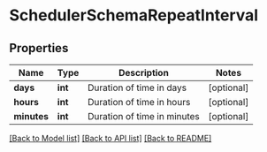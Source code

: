 # SchedulerSchemaRepeatInterval

## Properties
Name | Type | Description | Notes
------------ | ------------- | ------------- | -------------
**days** | **int** | Duration of time in days | [optional] 
**hours** | **int** | Duration of time in hours | [optional] 
**minutes** | **int** | Duration of time in minutes | [optional] 

[[Back to Model list]](../README.md#documentation-for-models) [[Back to API list]](../README.md#documentation-for-api-endpoints) [[Back to README]](../README.md)


